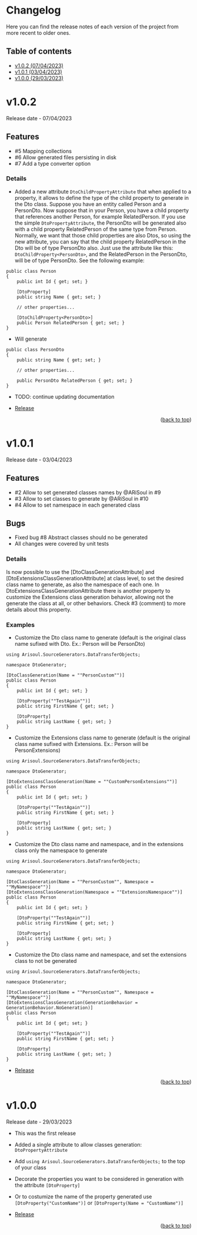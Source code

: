 <a id="changelog-top"></a>

# Changelog

Here you can find the release notes of each version of the project from more recent to older ones. 

## Table of contents
- [v1.0.2 (07/04/2023)](#v1.0.2)
- [v1.0.1 (03/04/2023)](#v1.0.1)
- [v1.0.0 (29/03/2023)](#v1.0.0)


# v1.0.2 <a id="v1.0.2"></a>

Release date - 07/04/2023

## Features
- #5 Mapping collections
- #6 Allow generated files persisting in disk
- #7 Add a type converter option

### Details

- Added a new attribute ```DtoChildPropertyAttribute``` that when applied to a property, it allows to define the type of the child property to generate in the Dto class. Suppose you have an entity called Person and a PersonDto. Now suppose that in your Person, you have a child property that references another Person, for example RelatedPerson. If you use the simple ```DtoPropertyAttribute```, the PersonDto will be generated also with a child property RelatedPerson of the same type from Person. Normally, we want that those child properties are also Dtos, so using the new attribute, you can say that the child property RelatedPerson in the Dto will be of type PersonDto also. Just use the attribute like this: ```DtoChildProperty<PersonDto>```, and the RelatedPerson in the PersonDto, will be of type PersonDto. See the following example:

```
public class Person
{
    public int Id { get; set; }

    [DtoProperty]
    public string Name { get; set; }

    // other properties...

    [DtoChildProperty<PersonDto>]
    public Person RelatedPerson { get; set; }
}
```
- Will generate
```
public class PersonDto
{
    public string Name { get; set; }

    // other properties...

    public PersonDto RelatedPerson { get; set; }
}
```
- TODO: continue updating documentation

- [Release](https://github.com/ARiSoul/Arisoul.SourceGenerators/releases/tag/v1.0.2)

<p align="right">(<a href="#changelog-top">back to top</a>)</p>

# v1.0.1 <a id="v1.0.1"></a>

Release date - 03/04/2023

## Features
- #2 Allow to set generated classes names by @ARiSoul in #9
- #3 Allow to set classes to generate by @ARiSoul in #10
- #4 Allow to set namespace in each generated class

## Bugs
- Fixed bug #8 Abstract classes should no be generated
- All changes were covered by unit tests

### Details
Is now possible to use the [DtoClassGenerationAttribute] and [DtoExtensionsClassGenerationAttribute] at class level, to set the desired class name to generate, as also the namespace of each one.
In DtoExtensionsClassGenerationAttribute there is another property to customize the Extensions class generation behavior, allowing not the generate the class at all, or other behaviors. Check #3 (comment) to more details about this property.

### Examples

- Customize the Dto class name to generate (default is the original class name sufixed with Dto. Ex.: Person will be PersonDto)
```
using Arisoul.SourceGenerators.DataTransferObjects;

namespace DtoGenerator;

[DtoClassGeneration(Name = ""PersonCustom"")]
public class Person
{
    public int Id { get; set; }

    [DtoProperty(""TestAgain"")]
    public string FirstName { get; set; }

    [DtoProperty]
    public string LastName { get; set; }
}

```

- Customize the Extensions class name to generate (default is the original class name sufixed with Extensions. Ex.: Person will be PersonExtensions)
```
using Arisoul.SourceGenerators.DataTransferObjects;

namespace DtoGenerator;

[DtoExtensionsClassGeneration(Name = ""CustomPersonExtensions"")]
public class Person
{
    public int Id { get; set; }

    [DtoProperty(""TestAgain"")]
    public string FirstName { get; set; }

    [DtoProperty]
    public string LastName { get; set; }
}
```

- Customize the Dto class name and namespace, and in the extensions class only the namespace to generate
```
using Arisoul.SourceGenerators.DataTransferObjects;

namespace DtoGenerator;

[DtoClassGeneration(Name = ""PersonCustom"", Namespace = ""MyNamespace"")]
[DtoExtensionsClassGeneration(Namespace = ""ExtensionsNamespace"")]
public class Person
{
    public int Id { get; set; }

    [DtoProperty(""TestAgain"")]
    public string FirstName { get; set; }

    [DtoProperty]
    public string LastName { get; set; }
}
```

- Customize the Dto class name and namespace, and set the extensions class to not be generated
```
using Arisoul.SourceGenerators.DataTransferObjects;

namespace DtoGenerator;

[DtoClassGeneration(Name = ""PersonCustom"", Namespace = ""MyNamespace"")]
[DtoExtensionsClassGeneration(GenerationBehavior = GenerationBehavior.NoGeneration)]
public class Person
{
    public int Id { get; set; }

    [DtoProperty(""TestAgain"")]
    public string FirstName { get; set; }

    [DtoProperty]
    public string LastName { get; set; }
}
```

- [Release](https://github.com/ARiSoul/Arisoul.SourceGenerators/releases/tag/v1.0.1)

<p align="right">(<a href="#changelog-top">back to top</a>)</p>

# v1.0.0 <a id="v1.0.0"></a>

Release date - 29/03/2023

- This was the first release
- Added a single attribute to allow classes generation: `DtoPropertyAttribute`
- Add `using Arisoul.SourceGenerators.DataTransferObjects;` to the top of your class
- Decorate the properties you want to be considered in generation with the attribute `[DtoProperty]`
- Or to costumize the name of the property generated use `[DtoProperty("CustomName")]` or `[DtoProperty(Name = "CustomName")]`

- [Release](https://github.com/ARiSoul/Arisoul.SourceGenerators/releases/tag/v1.0.0)

<p align="right">(<a href="#changelog-top">back to top</a>)</p>
